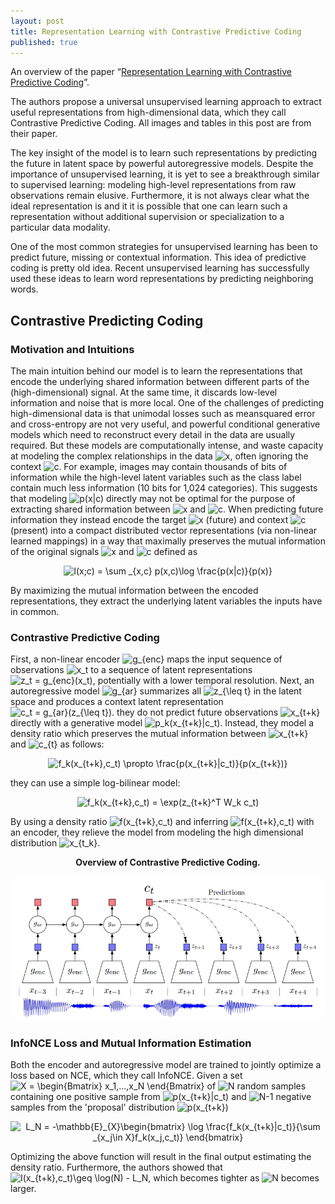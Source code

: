 ```yaml
---
layout: post
title: Representation Learning with Contrastive Predictive Coding
published: true
---
```


An overview of the paper “[Representation Learning with Contrastive Predictive Coding](https://arxiv.org/pdf/1807.03748.pdf)”.
<!--break-->
The authors propose a universal unsupervised learning approach to extract useful representations from high-dimensional data, which they call Contrastive Predictive Coding. All images and tables in this post are from their paper.

The key insight of the model is to learn such representations by predicting the future in latent space by powerful autoregressive models. Despite the importance of unsupervised learning, it is yet to see a breakthrough similar to supervised learning: modeling high-level representations from raw observations remain elusive. Furthermore, it is not always clear what the ideal representation is and it it is possible that one can learn such a representation without additional supervision or specialization to a particular data modality.

One of the most common strategies for unsupervised learning has been to predict future, missing or contextual information. This idea of predictive coding is pretty old idea. Recent unsupervised learning has successfully used these ideas to learn word representations by predicting neighboring words.

## Contrastive Predicting Coding

### Motivation and Intuitions

The main intuition behind our model is to learn the representations that encode the underlying shared information between different parts of the (high-dimensional) signal. At the same time, it discards low-level information and noise that is more local. One of the challenges of predicting high-dimensional data is that unimodal losses such as meansquared error and cross-entropy are not very useful, and powerful conditional generative models which need to reconstruct every detail in the data are usually required. But these models are computationally intense, and waste capacity at modeling the complex relationships in the data <img src="https://latex.codecogs.com/svg.latex?x" title="x" />, often ignoring the context <img src="https://latex.codecogs.com/svg.latex?c" title="c" />. For example, images may contain thousands of bits of information while the high-level
latent variables such as the class label contain much less information (10 bits for 1,024 categories). This suggests that modeling <img src="https://latex.codecogs.com/svg.latex?p(x|c)" title="p(x|c)" /> directly may not be optimal for the purpose of extracting shared information between <img src="https://latex.codecogs.com/svg.latex?x" title="x" /> and <img src="https://latex.codecogs.com/svg.latex?c" title="c" />. When predicting future information they instead encode the target <img src="https://latex.codecogs.com/svg.latex?x" title="x" /> (future) and context <img src="https://latex.codecogs.com/svg.latex?c" title="c" /> (present) into a compact distributed vector representations (via non-linear learned mappings) in a way that maximally preserves the mutual information of the original signals <img src="https://latex.codecogs.com/svg.latex?x" title="x" /> and <img src="https://latex.codecogs.com/svg.latex?c" title="c" /> defined as
<p align="center">
<img src="https://latex.codecogs.com/svg.latex?I(x;c)&space;=&space;\sum&space;_{x,c}&space;p(x,c)\log&space;\frac{p(x|c)}{p(x)}" title="I(x;c) = \sum _{x,c} p(x,c)\log \frac{p(x|c)}{p(x)}" />
</p>
By maximizing the mutual information between the encoded representations, they extract the underlying latent variables the inputs have in common.


### Contrastive Predictive Coding

First, a non-linear encoder <img src="https://latex.codecogs.com/svg.latex?g_{enc}" title="g_{enc}" /> maps the input sequence of observations <img src="https://latex.codecogs.com/svg.latex?x_t" title="x_t" /> to a sequence of latent representations <img src="https://latex.codecogs.com/svg.latex?z_t&space;=&space;g_{enc}(x_t)" title="z_t = g_{enc}(x_t)" />, potentially with a lower temporal resolution.
Next, an autoregressive model <img src="https://latex.codecogs.com/svg.latex?g_{ar}" title="g_{ar}" /> summarizes all <img src="https://latex.codecogs.com/svg.latex?z_{\leq&space;t}" title="z_{\leq t}" /> in the latent space and produces a context latent representation <img src="https://latex.codecogs.com/svg.latex?c_t&space;=&space;g_{ar}(z_{\leq&space;t})" title="c_t = g_{ar}(z_{\leq t})" />.
they do not predict future observations <img src="https://latex.codecogs.com/svg.latex?x_{t&plus;k}" title="x_{t+k}" /> directly with a generative model <img src="https://latex.codecogs.com/svg.latex?p_k(x_{t&plus;k}|c_t)" title="p_k(x_{t+k}|c_t)" />. Instead, they model a density ratio which preserves the mutual information between <img src="https://latex.codecogs.com/svg.latex?x_{t&plus;k}" title="x_{t+k}" /> and <img src="https://latex.codecogs.com/svg.latex?c_{t}" title="c_{t}" /> as follows:
<p align="center">
<img src="https://latex.codecogs.com/svg.latex?f_k(x_{t&plus;k},c_t)&space;\propto&space;\frac{p(x_{t&plus;k}|c_t)}{p(x_{t&plus;k})}" title="f_k(x_{t+k},c_t) \propto \frac{p(x_{t+k}|c_t)}{p(x_{t+k})}" />
</p>
they can use a simple log-bilinear model:
<p align="center">
<img src="https://latex.codecogs.com/svg.latex?f_k(x_{t&plus;k},c_t)&space;=&space;\exp(z_{t&plus;k}^T&space;W_k&space;c_t)" title="f_k(x_{t+k},c_t) = \exp(z_{t+k}^T W_k c_t)" />
</p>

By using a density ratio <img src="https://latex.codecogs.com/svg.latex?f(x_{t&plus;k},c_t)" title="f(x_{t+k},c_t)" /> and inferring <img src="https://latex.codecogs.com/svg.latex?f(x_{t&plus;k},c_t)" title="f(x_{t+k},c_t)" /> with an encoder, they relieve the model from modeling the high dimensional distribution <img src="https://latex.codecogs.com/svg.latex?x_{t_k}" title="x_{t_k}" />.

<p align="center">
<b>Overview of Contrastive Predictive Coding.</b>
</p>
<p align="center">
<img src="https://raw.githubusercontent.com/ramnathkumar181/ramnathkumar181.github.io/master/assets/Papers/17/Figure-1.png?raw=true" alt="Figure 1"/>
</p>

### InfoNCE Loss and Mutual Information Estimation

Both the encoder and autoregressive model are trained to jointly optimize a loss based on NCE, which they  call InfoNCE. Given a set <img src="https://latex.codecogs.com/svg.latex?X&space;=&space;\begin{Bmatrix}&space;x_1,...,x_N&space;\end{Bmatrix}" title="X = \begin{Bmatrix} x_1,...,x_N \end{Bmatrix}" /> of <img src="https://latex.codecogs.com/svg.latex?N" title="N" /> random samples containing one positive sample from <img src="https://latex.codecogs.com/svg.latex?p(x_{t&plus;k}|c_t)" title="p(x_{t+k}|c_t)" /> and <img src="https://latex.codecogs.com/svg.latex?N-1" title="N-1" /> negative samples from the 'proposal' distribution <img src="https://latex.codecogs.com/svg.latex?p(x_{t&plus;k})" title="p(x_{t+k})" />
<p align="center">
<img src="https://latex.codecogs.com/svg.latex?L_N&space;=&space;-\mathbb{E}_{X}\begin{bmatrix}&space;\log&space;\frac{f_k(x_{t&plus;k}|c_t)}{\sum&space;_{x_j\in&space;X}f_k(x_j,c_t)}&space;\end{bmatrix}" title="L_N = -\mathbb{E}_{X}\begin{bmatrix} \log \frac{f_k(x_{t+k}|c_t)}{\sum _{x_j\in X}f_k(x_j,c_t)} \end{bmatrix}" />
</p>

Optimizing the above function will result in the final output estimating the density ratio. Furthermore, the authors showed that <img src="https://latex.codecogs.com/svg.latex?I(x_{t&plus;k},c_t)\geq&space;\log(N)&space;-&space;L_N" title="I(x_{t+k},c_t)\geq \log(N) - L_N" />, which becomes tighter as <img src="https://latex.codecogs.com/svg.latex?N" title="N" /> becomes larger.
